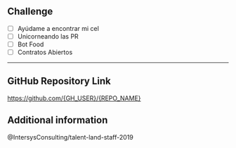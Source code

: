 ## Challenge

- [ ] Ayúdame a encontrar mi cel
- [ ] Unicorneando las PR
- [ ] Bot Food
- [ ] Contratos Abiertos

----

## GitHub Repository Link

https://github.com/{GH_USER}/{REPO_NAME}

## Additional information


@IntersysConsulting/talent-land-staff-2019